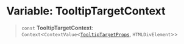 # Variable: TooltipTargetContext

> `const` **TooltipTargetContext**: `Context`\<`ContextValue`\<[`TooltipTargetProps`](../type-aliases/TooltipTargetProps.md), `HTMLDivElement`\>\>
